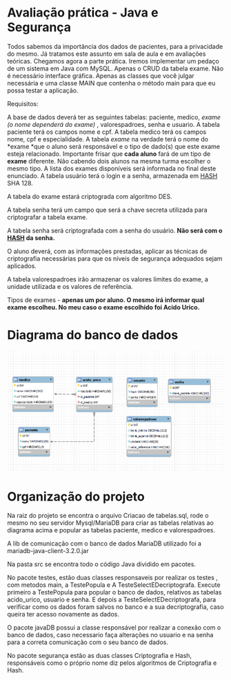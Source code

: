 # Avaliação prática - Java e Segurança

Todos sabemos da importância dos dados de pacientes, para a privacidade do mesmo. Já tratamos este assunto em sala de aula e em avaliações teóricas. Chegamos agora a parte prática. Iremos implementar um pedaço de um sistema em Java com MySQL. Apenas o CRUD da tabela exame. Não é necessário interface gráfica. Apenas as classes que você julgar necessária e uma classe MAIN que contenha o método main para que eu possa testar a aplicação.

Requisitos:

A base de dados deverá ter as seguintes tabelas: paciente, medico,  *exame (o nome dependerá do exame)* , valorespadroes, senha e usuario. A tabela paciente terá os campos nome e cpf. A tabela medico terá os campos nome, cpf e especialidade. A tabela *exame* na verdade terá o nome do *exame *que o aluno será responsável e o tipo de dado(s) que este exame esteja relacionado. Importante frisar que **cada aluno** fará de um tipo de **exame** diferente. Não cabendo dois alunos na mesma turma escolher o mesmo tipo. A lista dos exames disponíveis será informada no final deste enunciado. A tabela usuário terá o login e a senha, armazenada em [HASH](https://academico.rj.senac.br/mod/folder/view.php?id=39216 "HASH") SHA 128.

A tabela do exame estará criptograda com algoritmo DES.

A tabela senha terá um campo que será a chave secreta utilizada para criptografar a tabela exame.

A tabela senha será criptografada com a senha do usuário. **Não será com o [HASH](https://academico.rj.senac.br/mod/folder/view.php?id=39216 "HASH") da senha.**

O aluno deverá, com as informações prestadas, aplicar as técnicas de criptografia necessárias para que os níveis de segurança adequados sejam aplicados.

A tabela valorespadroes irão armazenar os valores limites do exame, a unidade utilizada e os valores de referência.

Tipos de exames - **apenas um por aluno. O mesmo irá informar qual exame escolheu. No meu caso o exame escolhido foi Acido Urico.**

# Diagrama do banco de dados

![1701018845728](image/README/1701018845728.png)

# Organização do projeto

Na raiz do projeto se encontra o arquivo Criacao de tabelas.sql, rode o mesmo no seu servidor Mysql/MariaDB para criar as tabelas relativas ao diagrama acima e popular as tabelas paciente, medico e valorespadroes. 

A lib de comunicação com o banco de dados MariaDB utilizado foi a mariadb-java-client-3.2.0.jar

Na pasta src se encontra todo o código Java dividido em pacotes.

No pacote testes, estão duas classes responsaveis por realizar os testes , com metodos main, a TestePopula e A TesteSelectEDecriptografa. Execute primeiro a TestePopula para popular o banco de dados, relativos as tabelas acido_urico, usuario e senha. E depois a TesteSelectEDecriptografa, para verificar como os dados foram salvos no banco e a sua decriptografia, caso queira ter acesso novamente as dados.

O pacote javaDB possui a classe responsável por realizar a conexão com o banco de dados, caso necessario faça alterações no usuario e na senha para a correta comunicação com o seu banco de dados.

No pacote segurança estão as duas classes Criptografia e Hash, responsáveis como o próprio nome diz pelos algoritmos de Criptografia e Hash.

